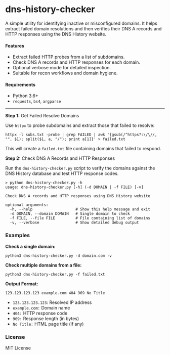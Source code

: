 # dns-history-checker
A simple utility for identifying inactive or misconfigured domains. It helps extract failed domain resolutions and then verifies their DNS A records and HTTP responses using the DNS History website.

#### Features
- Extract failed HTTP probes from a list of subdomains.
- Check DNS A records and HTTP responses for each domain.
- Optional verbose mode for detailed inspection.
- Suitable for recon workflows and domain hygiene.

#### Requirements
- Python 3.6+
- `requests`, `bs4`, `argparse`
---

**Step 1:** Get Failed Resolve Domains

Use `httpx` to probe subdomains and extract those that failed to resolve:
```
httpx -l subs.txt -probe | grep FAILED | awk '{gsub(/^https?:\/\//, "", $1); split($1, a, "/"); print a[1]}' > failed.txt
```
This will create a `failed.txt` file containing domains that failed to respond.

**Step 2:** Check DNS A Records and HTTP Responses

Run the `dns-history-checker.py` script to verify the domains against the DNS History database and test HTTP response codes.
```
> python dns-history-checker.py -h
usage: dns-history-checker.py [-h] (-d DOMAIN | -f FILE) [-v]

Check DNS A records and HTTP responses using DNS History website

optional arguments:
  -h, --help                   # Show this help message and exit
  -d DOMAIN, --domain DOMAIN   # Single domain to check
  -f FILE, --file FILE         # File containing list of domains
  -v, --verbose                # Show detailed debug output
```
### Examples

**Check a single domain:**
```
python3 dns-history-checker.py -d domain.com -v
```
**Check multiple domains from a file:**
```
python3 dns-history-checker.py -f failed.txt
```
**Output Format:**
```
123.123.123.123 example.com 404 969 No Title
```
- `123.123.123.123`: Resolved IP address
- `example.com:` Domain name
- `404:` HTTP response code
- `969:` Response length (in bytes)
- `No Title:` HTML page title (if any)

### License
MIT License
